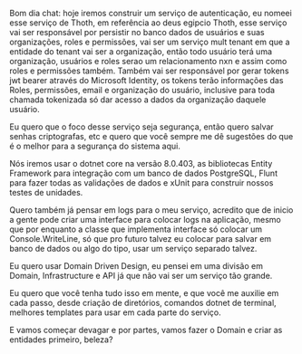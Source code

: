 Bom dia chat: hoje iremos construir um serviço de autenticação, eu nomeei esse serviço de Thoth, em referência ao deus egipcio Thoth, esse serviço vai ser responsável por persistir no banco dados de usuários e suas organizações, roles e permissões, vai ser um serviço mult tenant em que a entidade do tenant vai ser a organização, então todo usuário terá uma organização, usuários e roles serao um relacionamento nxn e assim como roles e permissões também. Também vai ser responsável por gerar tokens jwt bearer através do Microsoft Identity, os tokens terão informações das Roles, permissões, email e organização do usuário, inclusive para toda chamada tokenizada só dar acesso a dados da organização daquele usuário.

Eu quero que o foco desse serviço seja segurança, então quero salvar senhas criptografas, etc  e quero que você sempre me dê sugestões do que é o melhor para a segurança do sistema aqui.

Nós iremos usar o dotnet core na versão 8.0.403, as bibliotecas Entity Framework para integração com um banco de dados PostgreSQL, Flunt para fazer todas as validações de dados e xUnit para construir nossos testes de unidades.

Quero também já pensar em logs para o meu serviço, acredito que de inicio a gente pode criar uma interface para colocar logs na aplicação, mesmo que por enquanto a classe que implementa interface só colocar um Console.WriteLine, só que pro futuro talvez eu colocar para salvar em banco de dados ou algo do tipo, usar um serviço separado talvez.

Eu quero usar Domain Driven Design, eu pensei em uma divisão em Domain, Infrastructure e API já que não vai ser um serviço tão grande.

Eu quero que você tenha tudo isso em mente, e que você me auxilie em cada passo, desde criação de diretórios, comandos dotnet de terminal, melhores templates para usar em cada parte do serviço.

E vamos começar devagar e por partes, vamos fazer o Domain e criar as entidades primeiro, beleza?